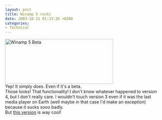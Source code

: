 ```yaml
---
layout: post
title: Winamp 5 rocks
date: 2003-10-21 01:33:26 +0200
categories:
- Technical
---
```

<p><img alt="Winamp 5 Beta" src="http://www.rusiczki.net/blog/blogpics/winamp_5.gif" width="354" height="147" border="0" /><br />
Yep! It simply does. Even if it's a beta.<br />
Those looks! That functionality! I don't know whatever happened to version 4, but I don't really care. I wouldn't touch version 3 even if it was the last media player on Earth (well maybe in that case I'd make an exception) because it sucks sooo badly.<br />
But <a href="http://forums.winamp.com/showthread.php?s=&amp;threadid=152845">this version</a> is way cool!</p>
